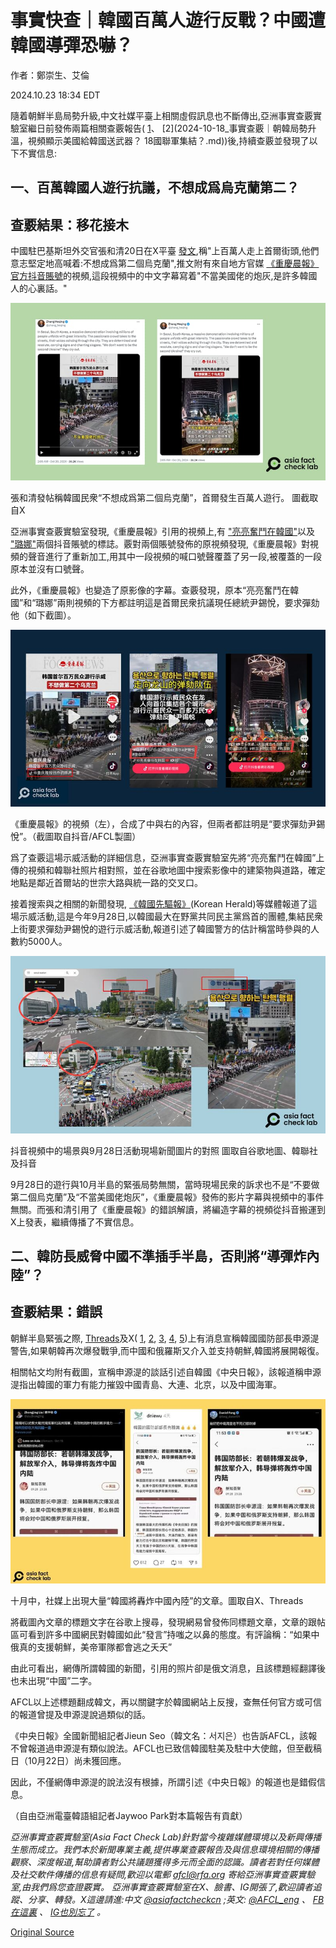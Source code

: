 # 事實快查｜韓國百萬人遊行反戰？中國遭韓國導彈恐嚇？

作者：鄭崇生、艾倫

2024.10.23 18:34 EDT

隨着朝鮮半島局勢升級,中文社媒平臺上相關虛假訊息也不斷傳出,亞洲事實查覈實驗室繼日前發佈兩篇相關查覈報告( [1](2024-10-17_事實快查｜朝鮮半島局勢升溫，錯假消息大行其道.md)、 [2](2024-10-18_事實查覈｜朝韓局勢升溫，視頻顯示美國給韓國送武器？ 18國聯軍集結？.md))後,持續查覈並發現了以下不實信息:

## 一、百萬韓國人遊行抗議，不想成爲烏克蘭第二？

## 查覈結果：移花接木

中國駐巴基斯坦外交官張和清20日在X平臺 [發文](https://archive.ph/KXW9v),稱"上百萬人走上首爾街頭,他們意志堅定地高喊着:不想成爲第二個烏克蘭",推文附有來自地方官媒 [《重慶晨報》官方抖音賬號](https://v.douyin.com/iSrHqHRR/)的視頻,這段視頻中的中文字幕寫着"不當美國佬的炮灰,是許多韓國人的心裏話。"

![張和清發帖稱韓國民衆“不想成爲第二個烏克蘭”，首爾發生百萬人遊行。 圖截取自X](images/ONXOQ7VDI5OKMZ24ALC22T7Z2M.png)

張和清發帖稱韓國民衆“不想成爲第二個烏克蘭”，首爾發生百萬人遊行。 圖截取自X

亞洲事實查覈實驗室發現,《重慶晨報》引用的視頻上,有 ["亮亮奮鬥在韓國"](https://www.douyin.com/video/7425777949460221238)以及 ["璐娜"](https://www.douyin.com/video/7422232222511467827)兩個抖音賬號的標誌。覈對兩個賬號發佈的原視頻發現,《重慶晨報》對視頻的聲音進行了重新加工,用其中一段視頻的喊口號聲覆蓋了另一段,被覆蓋的一段原本並沒有口號聲。

此外，《重慶晨報》也變造了原影像的字幕。查覈發現，原本“亮亮奮鬥在韓國”和“璐娜”兩則視頻的下方都註明這是首爾民衆抗議現任總統尹錫悅，要求彈劾他（如下截圖）。

![《重慶晨報》的視頻（左），合成了中與右的內容，但兩者都註明是“要求彈劾尹錫悅”。（截圖取自抖音/AFCL製圖）](images/DCXJ66RXVRRSLQYDGGKKACU5YY.png)

《重慶晨報》的視頻（左），合成了中與右的內容，但兩者都註明是“要求彈劾尹錫悅”。（截圖取自抖音/AFCL製圖）

爲了查覈這場示威活動的詳細信息，亞洲事實查覈實驗室先將“亮亮奮鬥在韓國”上傳的視頻和韓聯社照片相對照，並在谷歌地圖中搜索影像中的建築物與道路，確定地點是鄰近首爾站的世宗大路與統一路的交叉口。

接着搜索與之相關的新聞發現, [《韓國先驅報》](https://news.koreaherald.com/common/newsprint.php?ud=20240928050094)(Korean Herald)等媒體報道了這場示威活動,這是今年9月28日,以韓國最大在野黨共同民主黨爲首的團體,集結民衆上街要求彈劾尹錫悅的遊行示威活動,報道引述了韓國警方的估計稱當時參與的人數約5000人。

![抖音視頻中的場景與9月28日活動現場新聞圖片的對照 圖取自谷歌地圖、韓聯社及抖音](images/ZHHC3WSQTFQHYG72THE6IU7OMU.png)

抖音視頻中的場景與9月28日活動現場新聞圖片的對照 圖取自谷歌地圖、韓聯社及抖音

9月28日的遊行與10月半島的緊張局勢無關，當時現場民衆的訴求也不是“不要做第二個烏克蘭”及“不當美國佬炮灰”，《重慶晨報》發佈的影片字幕與視頻中的事件無關。而張和清引用了《重慶晨報》的錯誤解讀，將編造字幕的視頻從抖音搬運到X上發表，繼續傳播了不實信息。

## 二、韓防長威脅中國不準插手半島，否則將“導彈炸內陸”？

## 查覈結果：錯誤

朝鮮半島緊張之際, [Threads](https://www.threads.net/@dniewu/post/DBNnp4sSfHp)及X( [1](https://x.com/lenscn/status/1846107250395697349), [2](https://x.com/LiuZhongjing/status/1846149057716043827), [3](https://x.com/DXDWX999/status/1846353100376101347), [4](https://x.com/fang_danie121/status/1846166323753373867), [5](https://x.com/zhihui999/status/1846391220513222819))上有消息宣稱韓國國防部長申源湜警告,如果朝韓再次爆發戰爭,而中國和俄羅斯又介入並支持朝鮮,韓國將展開報復。

相關帖文均附有截圖，宣稱申源湜的談話引述自韓國《中央日報》，該報道稱申源湜指出韓國的軍力有能力摧毀中國青島、大連、北京，以及中國海軍。

![十月中，社媒上出現大量“韓國將轟炸中國內陸”的文章。圖取自X、Threads](images/AQIG2UE2FMCCBRVNPIHYD7FVTM.jpg)

十月中，社媒上出現大量“韓國將轟炸中國內陸”的文章。圖取自X、Threads

將截圖內文章的標題文字在谷歌上搜尋，發現網易曾發佈同標題文章，文章的跟帖區可看到許多中國網民對韓國如此“發言”持嗤之以鼻的態度。有評論稱：“如果中俄真的支援朝鮮，美帝軍隊都會逃之夭夭”

由此可看出，網傳所謂韓國的新聞，引用的照片卻是俄文消息，且該標題經翻譯後也未出現“中國”二字。

AFCL以上述標題翻成韓文，再以關鍵字於韓國網站上反搜，查無任何官方或可信的報道曾提及申源湜說過類似的話。

《中央日報》全國新聞組記者Jieun Seo（韓文名：서지은）也告訴AFCL，該報不曾報道過申源湜有類似說法。AFCL也已致信韓國駐美及駐中大使館，但至截稿日（10月22日）尚未獲回應。

因此，不僅網傳申源湜的說法沒有根據，所謂引述《中央日報》的報道也是錯假信息。

（自由亞洲電臺韓語組記者Jaywoo Park對本篇報告有貢獻）

*亞洲事實查覈實驗室(Asia Fact Check Lab)針對當今複雜媒體環境以及新興傳播生態而成立。我們本於新聞專業主義,提供專業查覈報告及與信息環境相關的傳播觀察、深度報道,幫助讀者對公共議題獲得多元而全面的認識。讀者若對任何媒體及社交軟件傳播的信息有疑問,歡迎以電郵*  [*afcl@rfa.org*](mailto:afcl@rfa.org)  *寄給亞洲事實查覈實驗室,由我們爲您查證覈實。* *亞洲事實查覈實驗室在X、臉書、IG開張了,歡迎讀者追蹤、分享、轉發。X這邊請進:中文*  [*@asiafactcheckcn*](https://twitter.com/asiafactcheckcn)  *;英文:*  [*@AFCL\_eng*](https://twitter.com/AFCL_eng)  *、*  [*FB在這裏*](https://www.facebook.com/asiafactchecklabcn)  *、*  [*IG也別忘了*](https://www.instagram.com/asiafactchecklab/)  *。*



[Original Source](https://www.rfa.org/mandarin/shishi-hecha/hc-million-south-koreans-hold-anti-war-protest-fact-check-10232024182711.html)